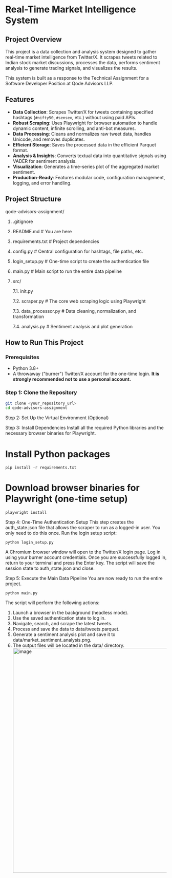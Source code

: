 # Real-Time Market Intelligence System

## Project Overview

This project is a data collection and analysis system designed to gather real-time market intelligence from Twitter/X. It scrapes tweets related to Indian stock market discussions, processes the data, performs sentiment analysis to generate trading signals, and visualizes the results.

This system is built as a response to the Technical Assignment for a Software Developer Position at Qode Advisors LLP.

## Features

- **Data Collection**: Scrapes Twitter/X for tweets containing specified hashtags (`#nifty50`, `#sensex`, etc.) without using paid APIs.
- **Robust Scraping**: Uses Playwright for browser automation to handle dynamic content, infinite scrolling, and anti-bot measures.
- **Data Processing**: Cleans and normalizes raw tweet data, handles Unicode, and removes duplicates.
- **Efficient Storage**: Saves the processed data in the efficient Parquet format.
- **Analysis & Insights**: Converts textual data into quantitative signals using VADER for sentiment analysis.
- **Visualization**: Generates a time-series plot of the aggregated market sentiment.
- **Production-Ready**: Features modular code, configuration management, logging, and error handling.

## Project Structure

qode-advisors-assignment/

1. .gitignore
2. README.md # You are here
3. requirements.txt # Project dependencies
4. config.py # Central configuration for hashtags, file paths, etc.
5. login_setup.py # One-time script to create the authentication file
6. main.py # Main script to run the entire data pipeline

 7. src/
    
    7.1. init.py
    
    7.2. scraper.py # The core web scraping logic using Playwright
    
    7.3. data_processor.py # Data cleaning, normalization, and transformation
    
    7.4. analysis.py # Sentiment analysis and plot generation


## How to Run This Project

### Prerequisites

- Python 3.8+
- A throwaway ("burner") Twitter/X account for the one-time login. **It is strongly recommended not to use a personal account.**

### Step 1: Clone the Repository

```bash
git clone <your_repository_url>
cd qode-advisors-assignment
```
Step 2: Set Up the Virtual Environment (Optional)

Step 3: Install Dependencies
Install all the required Python libraries and the necessary browser binaries for Playwright.

# Install Python packages
```
pip install -r requirements.txt
```
# Download browser binaries for Playwright (one-time setup)
```
playwright install
```

Step 4: One-Time Authentication Setup
This step creates the auth_state.json file that allows the scraper to run as a logged-in user. You only need to do this once.
Run the login setup script:
```
python login_setup.py
```
A Chromium browser window will open to the Twitter/X login page.
Log in using your burner account credentials.
Once you are successfully logged in, return to your terminal and press the Enter key.
The script will save the session state to auth_state.json and close.


Step 5: Execute the Main Data Pipeline
You are now ready to run the entire project.
```
python main.py
```
The script will perform the following actions:
1. Launch a browser in the background (headless mode).
2. Use the saved authentication state to log in.
3. Navigate, search, and scrape the latest tweets.
4. Process and save the data to data/tweets.parquet.
5. Generate a sentiment analysis plot and save it to data/market_sentiment_analysis.png.
6. The output files will be located in the data/ directory.
   <img width="1500" height="700" alt="image" src="https://github.com/user-attachments/assets/cc7f9271-a48f-48f0-9c72-28c7b28545fa" />

